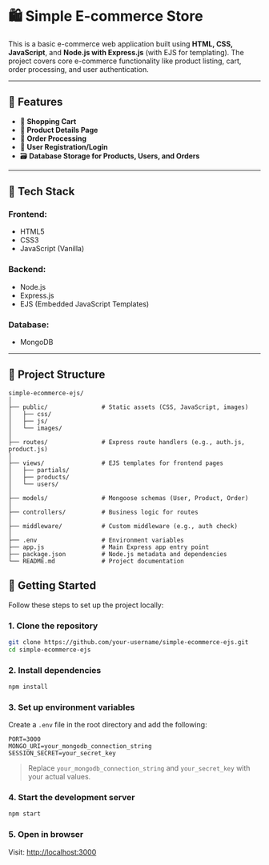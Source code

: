 # 🛍️ Simple E-commerce Store

This is a basic e-commerce web application built using **HTML, CSS, JavaScript**, and **Node.js with Express.js** (with EJS for templating). The project covers core e-commerce functionality like product listing, cart, order processing, and user authentication.

---

## 📌 Features

- 🛒 **Shopping Cart**  
- 📝 **Product Details Page**  
- 🔄 **Order Processing**  
- 🔐 **User Registration/Login**  
- 🗃️ **Database Storage for Products, Users, and Orders**

---

## 🧰 Tech Stack

### Frontend:
- HTML5  
- CSS3  
- JavaScript (Vanilla)

### Backend:
- Node.js  
- Express.js  
- EJS (Embedded JavaScript Templates)

### Database:
- MongoDB 

---

## 📂 Project Structure

```
simple-ecommerce-ejs/
│
├── public/               # Static assets (CSS, JavaScript, images)
│   ├── css/
│   ├── js/
│   └── images/
│
├── routes/               # Express route handlers (e.g., auth.js, product.js)
│
├── views/                # EJS templates for frontend pages
│   ├── partials/
│   ├── products/
│   └── users/
│
├── models/               # Mongoose schemas (User, Product, Order)
│
├── controllers/          # Business logic for routes
│
├── middleware/           # Custom middleware (e.g., auth check)
│
├── .env                  # Environment variables
├── app.js                # Main Express app entry point
├── package.json          # Node.js metadata and dependencies
└── README.md             # Project documentation
```


## 🚀 Getting Started

Follow these steps to set up the project locally:

### 1. Clone the repository

```bash
git clone https://github.com/your-username/simple-ecommerce-ejs.git
cd simple-ecommerce-ejs
```

### 2. Install dependencies

```bash
npm install
```

### 3. Set up environment variables

Create a `.env` file in the root directory and add the following:

```env
PORT=3000
MONGO_URI=your_mongodb_connection_string
SESSION_SECRET=your_secret_key
```

> Replace `your_mongodb_connection_string` and `your_secret_key` with your actual values.

### 4. Start the development server

```bash
npm start
```

### 5. Open in browser

Visit: [http://localhost:3000](http://localhost:3000)



